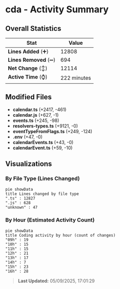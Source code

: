 # cda - Activity Summary 

## Overall Statistics

| Stat                   | Value                                                             |
| ---------------------- | ----------------------------------------------------------------- |
| **Lines Added** (➕)   | 12808                                          |
| **Lines Removed** (➖) | 694                                        |
| **Net Change** (↕)    | 12114                |
| **Active Time** (⌚)   | 222 minutes |


## Modified Files
- **calendar.ts** (+2417, -461)
- **calendar.js** (+627, -1)
- **events.ts** (+245, -98)
- **resolvers-types.ts** (+9121, -0)
- **eventTypeFromFlags.ts** (+249, -124)
- **.env** (+47, -0)
- **calendarEvents.ts** (+43, -0)
- **calendarEvent.ts** (+59, -10)

## Visualizations

### By File Type (Lines Changed)

```mermaid
pie showData
title Lines changed by file type
".ts" : 12827
".js" : 628
"unknown" : 47
```

### By Hour (Estimated Activity Count)

```mermaid
pie showData
title Coding activity by hour (count of changes)
"09h" : 19
"10h" : 15
"11h" : 15
"12h" : 21
"13h" : 17
"14h" : 7
"15h" : 23
"16h" : 28
```


> **Last Updated:** 05/09/2025, 17:01:29